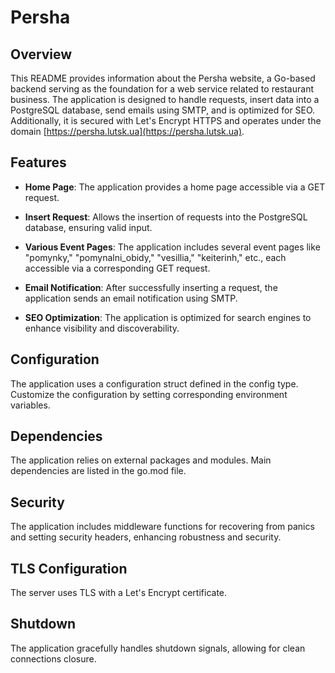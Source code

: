 # Persha

## Overview

This README provides information about the Persha website, a Go-based backend serving as the foundation for a web service related to restaurant business. The application is designed to handle requests, insert data into a PostgreSQL database, send emails using SMTP, and is optimized for SEO. Additionally, it is secured with Let's Encrypt HTTPS and operates under the domain [https://persha.lutsk.ua](https://persha.lutsk.ua).

## Features

- **Home Page**: The application provides a home page accessible via a GET request.

- **Insert Request**: Allows the insertion of requests into the PostgreSQL database, ensuring valid input.

- **Various Event Pages**: The application includes several event pages like "pomynky," "pomynalni_obidy," "vesillia," "keiterinh," etc., each accessible via a corresponding GET request.

- **Email Notification**: After successfully inserting a request, the application sends an email notification using SMTP.

- **SEO Optimization**: The application is optimized for search engines to enhance visibility and discoverability.

## Configuration

The application uses a configuration struct defined in the config type. Customize the configuration by setting corresponding environment variables.

## Dependencies

The application relies on external packages and modules. Main dependencies are listed in the go.mod file.

## Security

The application includes middleware functions for recovering from panics and setting security headers, enhancing robustness and security.

## TLS Configuration

The server uses TLS with a Let's Encrypt certificate.

## Shutdown

The application gracefully handles shutdown signals, allowing for clean connections closure.
